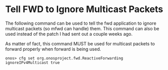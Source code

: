 Tell FWD to Ignore Multicast Packets
====================================

The following command can be used to tell the fwd application to ignore multicast packets (so mfwd can handle) them.  This command can also be used instead of the patch I had sent out a couple weeks ago.

As matter of fact, this command MUST be used for multicast packets to forward properly when forward is being used.

~~~
onos> cfg set org.onosproject.fwd.ReactiveForwarding ignoreIPv4Multicast true
~~~